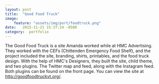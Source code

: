 ```yaml
---
layout: post
title:  "Good Food Truck"
image:
    feature: "assets/img/port/foodtruck.png"
date:   2015-11-21 15:37:24 -0500
category:  portfolio
---
```

The Good Food Truck is a site Amanda worked while at HMC Advertising. They worked with the CEFs (Chittenden Emergency Food Shelf), and the project included the site, branding, shirts, printables, and the food truck design. With the help of HMC's Designers, they built the site, child theme, and two plugins. The Twitter map and feed, along with the Instagram feed. Both plugins can be found on the front page. You can view the site at <a href="http://goodfoodtruckvt.org/" target="_blank">http://goodfoodtruckvt.org/</a>.
